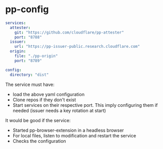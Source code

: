 # pp-config

```yaml
services:
  attester:
    git: "https://github.com/cloudflare/pp-attester"
    port: "8788"
  issuer:
  	url: "https://pp-issuer-public.research.cloudflare.com"
  origin:
  	file: "./pp-origin"
  	port: "8789"

config:
  directory: "dist"
```

The service must have:

* load the above yaml configuration
* Clone repos if they don't exist
* Start services on their respective port. This imply configuring them if needed (issuer needs a key rotation at start)



It would be good if the service:

* Started pp-browser-extension in a headless browser
* For local files, listen to modification and restart the service
* Checks the configuration
